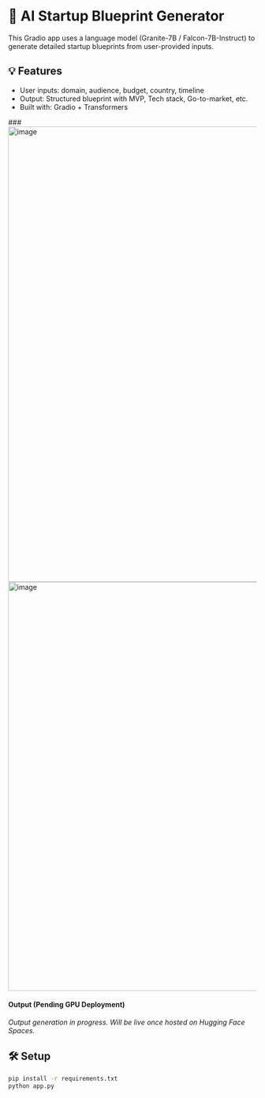 
# 🚀 AI Startup Blueprint Generator

This Gradio app uses a language model (Granite-7B / Falcon-7B-Instruct) to generate detailed startup blueprints from user-provided inputs.

## 💡 Features
- User inputs: domain, audience, budget, country, timeline
- Output: Structured blueprint with MVP, Tech stack, Go-to-market, etc.
- Built with: Gradio + Transformers

###<img width="1871" height="923" alt="image" src="https://github.com/user-attachments/assets/ac4c9567-ca97-4171-a34d-8a862d2ba484" />
<img width="1879" height="829" alt="image" src="https://github.com/user-attachments/assets/e6a6ac40-4f70-4544-ac49-314431562493" />



#### Output (Pending GPU Deployment)
_Output generation in progress. Will be live once hosted on Hugging Face Spaces._

## 🛠️ Setup
```bash
pip install -r requirements.txt
python app.py

